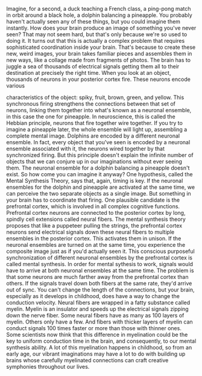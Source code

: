 
Imagine, for a second,
a duck teaching a French class,
a ping-pong match in orbit 
around a black hole,
a dolphin balancing a pineapple.
You probably haven&#39;t actually seen
any of these things,
but you could imagine them instantly.
How does your brain produce an image
of something you&#39;ve never seen?
That may not seem hard,
but that&#39;s only because 
we&#39;re so used to doing it.
It turns out that this is actually
a complex problem
that requires sophisticated coordination
inside your brain.
That&#39;s because to create 
these new, weird images,
your brain takes familiar pieces 
and assembles them in new ways,
like a collage made 
from fragments of photos.
The brain has to juggle a sea of thousands
of electrical signals
getting them all to their destination
at precisely the right time.
When you look at an object,
thousands of neurons 
in your posterior cortex fire.
These neurons encode various 

characteristics of the object:
spiky, fruit, brown, green, and yellow.
This synchronous firing strengthens the
connections between that set of neurons,
linking them together into what&#39;s known
as a neuronal ensemble,
in this case the one for pineapple.
In neuroscience, this is called
the Hebbian principle,
neurons that fire together wire together.
If you try to imagine a pineapple later,
the whole ensemble will light up,
assembling a complete mental image.
Dolphins are encoded by a different
neuronal ensemble.
In fact, every object that you&#39;ve seen
is encoded by a neuronal ensemble 
associated with it,
the neurons wired together
by that synchronized firing.
But this principle doesn&#39;t explain
the infinite number of objects
that we can conjure up in our imaginations
without ever seeing them.
The neuronal ensemble for a dolphin
balancing a pineapple doesn&#39;t exist.
So how come you can imagine it anyway?
One hypothesis, 
called the Mental Synthesis Theory,
says that, again, timing is key.
If the neuronal ensembles 
for the dolphin and pineapple
are activated at the same time,
we can perceive the two separate objects
as a single image.
But something in your brain 
has to coordinate that firing.
One plausible candidate 
is the prefrontal cortex,
which is involved in 
all complex cognitive functions.
Prefrontal cortex neurons are connected
to the posterior cortex
by long, spindly cell extensions
called neural fibers.
The mental synthesis theory proposes
that like a puppeteer pulling the strings,
the prefrontal cortex neurons send
electrical signals
down these neural fibers
to multiple ensembles
in the posterior cortex.
This activates them in unison.
If the neuronal ensembles are turned on
at the same time,
you experience the composite image
just as if you&#39;d actually seen it.
This conscious purposeful synchronization
of different neuronal ensembles
by the prefrontal cortex
is called mental synthesis.
In order for mental sythesis to work,
signals would have to arrive at both
neuronal ensembles at the same time.
The problem is that some neurons
are much farther away 
from the prefrontal cortex than others.
If the signals travel down both fibers
at the same rate,
they&#39;d arrive out of sync.
You can&#39;t change the length 
of the connections,
but your brain, 
especially as it develops in childhood,
does have a way to change 
the conduction velocity.
Neural fibers are wrapped in a fatty
substance called myelin.
Myelin is an insulator
and speeds up the electrical signals 
zipping down the nerve fiber.
Some neural fibers have 
as many as 100 layers of myelin.
Others only have a few.
And fibers with thicker layers of myelin
can conduct signals 
100 times faster or more
than those with thinner ones.
Some scientists now think that this
difference in myelination
could be the key 
to uniform conduction time in the brain,
and consequently, 
to our mental synthesis ability.
A lot of this myelination 
happens in childhood,
so from an early age,
our vibrant imaginations may have a lot
to do with building up brains
whose carefully myelinated connections
can craft creative symphonies
throughout our lives.
